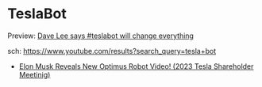 # TeslaBot
Preview: [Dave Lee says #teslabot will change everything](https://youtu.be/TzHPkRcv-4g)

sch: https://www.youtube.com/results?search_query=tesla+bot

- [Elon Musk Reveals New Optimus Robot Video! (2023 Tesla Shareholder Meetinig)](https://www.youtube.com/watch?v=KW3iRzXs940&ab_channel=CNETHighlights)
